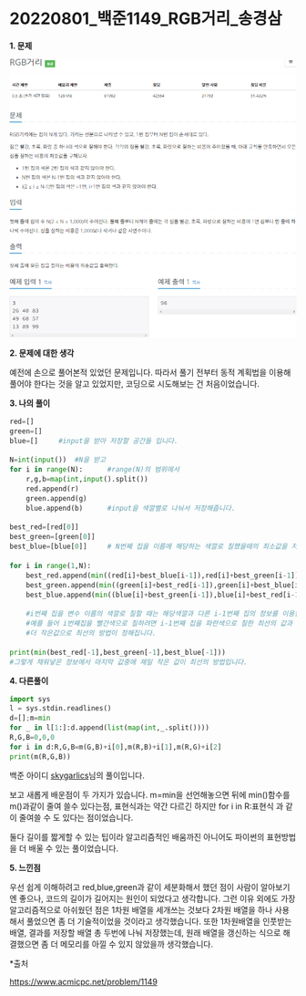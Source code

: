# 20220801_백준1149_RGB거리_송경삼

**1. 문제**

![](0801_백준_1149_RGB거리_assets/6e3da8f0cc639f863657eb425192a90cae0cf72f.png)  

**2. 문제에 대한 생각**

예전에 손으로 풀어본적 있었던 문제입니다. 따라서 풀기 전부터 동적 계획법을 이용해 풀어야 한다는 것을 알고 있었지만, 코딩으로 시도해보는 건 처음이었습니다. 

**3. 나의 풀이**

```python
red=[]  
green=[]
blue=[]     #input을 받아 저장할 공간들 입니다.

N=int(input())  #N을 받고
for i in range(N):      #range(N)의 범위에서
    r,g,b=map(int,input().split())
    red.append(r)
    green.append(g)
    blue.append(b)      #input을 색깔별로 나눠서 저장해줍니다.

best_red=[red[0]]
best_green=[green[0]]
best_blue=[blue[0]]     # N번째 집을 이름에 해당하는 색깔로 칠했을때의 최소값을 저장할 공간입니다.

for i in range(1,N):
    best_red.append(min((red[i]+best_blue[i-1]),red[i]+best_green[i-1]))
    best_green.append(min((green[i]+best_red[i-1]),green[i]+best_blue[i-1]))
    best_blue.append(min((blue[i]+best_green[i-1]),blue[i]+best_red[i-1]))

    #i번째 집을 변수 이름의 색깔로 칠할 때는 해당색깔과 다른 i-1번째 집의 정보를 이용합니다.
    #예를 들어 i번째집을 빨간색으로 칠하려면 i-1번째 집을 파란색으로 칠한 최선의 값과 초록으로 칠한 최선의 값 중에
    #더 작은값으로 최선의 방법이 정해집니다.

print(min(best_red[-1],best_green[-1],best_blue[-1]))
#그렇게 채워넣은 정보에서 마지막 값중에 제일 작은 값이 최선의 방법입니다.
```

**4. 다른풀이**

```python
import sys
l = sys.stdin.readlines()
d=[];m=min
for _ in l[1:]:d.append(list(map(int,_.split())))
R,G,B=0,0,0
for i in d:R,G,B=m(G,B)+i[0],m(R,B)+i[1],m(R,G)+i[2]
print(m(R,G,B))
```

백준 아이디 [skygarlics](https://www.acmicpc.net/user/skygarlics)님의 풀이입니다.

보고 새롭게 배운점이 두 가지가 있습니다. m=min을 선언해놓으면 뒤에 min()함수를 m()과같이 줄여 쓸수 있다는점, 표현식과는 약간 다르긴 하지만 for i in R:표현식 과 같이 줄여쓸 수 도 있다는 점이었습니다.

둘다 길이를 짧게할 수 있는 팁이라 알고리즘적인 배움까진 아니어도 파이썬의 표현방법을 더 배울 수 있는 풀이었습니다.

**5. 느낀점**

우선 쉽게 이해하려고 red,blue,green과 같이 세분화해서 했던 점이 사람이 알아보기엔 좋으나, 코드의 길이가 길어지는 원인이 되었다고 생각합니다. 그런 이유 외에도 가장 알고리즘적으로 아쉬웠던 점은 1차원 배열을 세개쓰는 것보다 2차원 배열을 하나 사용해서 풀었으면 좀 더 기술적이었을 것이라고 생각했습니다. 또한 1차원배열을 인풋받는 배열, 결과를 저장할 배열 총 두번에 나눠 저장했는데, 원래 배열을 갱신하는 식으로 해결했으면 좀 더 메모리를 아낄 수 있지 않았을까 생각했습니다.

\*출처

https://www.acmicpc.net/problem/1149
